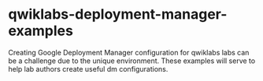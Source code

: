 # qwiklabs-deployment-manager-examples
Creating Google Deployment Manager configuration for qwiklabs labs can be a challenge due to the unique environment.  These examples will serve to help lab authors create useful dm configurations.
